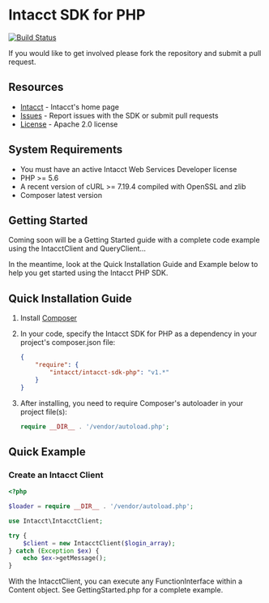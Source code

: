 # Intacct SDK for PHP

[![Build Status](https://travis-ci.org/Intacct/intacct-sdk-php.svg?branch=master)](https://travis-ci.org/Intacct/intacct-sdk-php)

If you would like to get involved please fork the repository and submit a pull request.

## Resources

* [Intacct][intacct] - Intacct's home page
* [Issues][sdk-issues] - Report issues with the SDK or submit pull requests
* [License][sdk-license] - Apache 2.0 license

## System Requirements

* You must have an active Intacct Web Services Developer license
* PHP >= 5.6
* A recent version of cURL >= 7.19.4 compiled with OpenSSL and zlib
* Composer latest version

## Getting Started
    
Coming soon will be a Getting Started guide with a complete code example using the IntacctClient and QueryClient...

In the meantime, look at the Quick Installation Guide and Example below to help you get started using the Intacct PHP SDK.

## Quick Installation Guide

1. Install [Composer][composer]
2. In your code, specify the Intacct SDK for PHP as a dependency in your project's composer.json file:
    
    ```json
    {
        "require": {
            "intacct/intacct-sdk-php": "v1.*"
        }
    }
    ```
    
3. After installing, you need to require Composer's autoloader in your project file(s):
    
    ```php
    require __DIR__ . '/vendor/autoload.php';
    ```

## Quick Example

### Create an Intacct Client

```php
<?php

$loader = require __DIR__ . '/vendor/autoload.php';

use Intacct\IntacctClient;

try {
    $client = new IntacctClient($login_array);
} catch (Exception $ex) {
    echo $ex->getMessage();
}
```
    
With the IntacctClient, you can execute any FunctionInterface within a Content object.  See GettingStarted.php for a complete example.

[intacct]: http://www.intacct.com
[sdk-issues]: https://github.com/Intacct/intacct-sdk-php/issues
[sdk-license]: http://www.apache.org/licenses/LICENSE-2.0
[composer]: https://getcomposer.org/
[packagist]: https://packagist.org/packages/intacct/intacct-sdk-php
